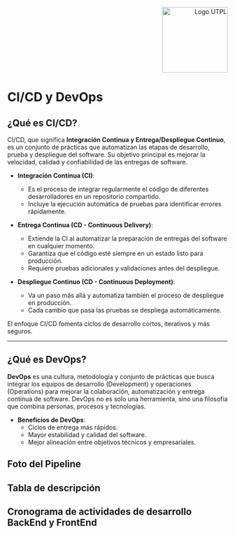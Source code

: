 <p align="right">
  <img src="https://i.postimg.cc/13qQdqZs/utpllogo.png" alt="Logo UTPL" width="150"/>
</p>

# CI/CD y DevOps

## ¿Qué es CI/CD?

CI/CD, que significa **Integración Continua y Entrega/Despliegue Continuo**, es un conjunto de prácticas que automatizan las etapas de desarrollo, prueba y despliegue del software. Su objetivo principal es mejorar la velocidad, calidad y confiabilidad de las entregas de software.

- **Integración Continua (CI)**: 
  - Es el proceso de integrar regularmente el código de diferentes desarrolladores en un repositorio compartido.
  - Incluye la ejecución automática de pruebas para identificar errores rápidamente.

- **Entrega Continua (CD - Continuous Delivery)**:
  - Extiende la CI al automatizar la preparación de entregas del software en cualquier momento.
  - Garantiza que el código esté siempre en un estado listo para producción.
  - Requiere pruebas adicionales y validaciones antes del despliegue.

- **Despliegue Continuo (CD - Continuous Deployment)**:
  - Va un paso más allá y automatiza también el proceso de despliegue en producción.
  - Cada cambio que pasa las pruebas se despliega automáticamente.

El enfoque CI/CD fomenta ciclos de desarrollo cortos, iterativos y más seguros.

---

## ¿Qué es DevOps?

**DevOps** es una cultura, metodología y conjunto de prácticas que busca integrar los equipos de desarrollo (Development) y operaciones (Operations) para mejorar la colaboración, automatización y entrega continua de software. DevOps no es solo una herramienta, sino una filosofía que combina personas, procesos y tecnologías.

- **Beneficios de DevOps**:
  - Ciclos de entrega más rápidos.
  - Mayor estabilidad y calidad del software.
  - Mejor alineación entre objetivos técnicos y empresariales.

## Foto del Pipeline


## Tabla de descripción 


## Cronograma de actividades de desarrollo BackEnd y FrontEnd
